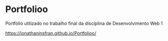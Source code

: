 # Portfolioo

Portfólio utilizado no trabalho final da disciplina de Desenvolvimento Web 1

 https://jonathaninsfran.github.io/Portfolioo/
